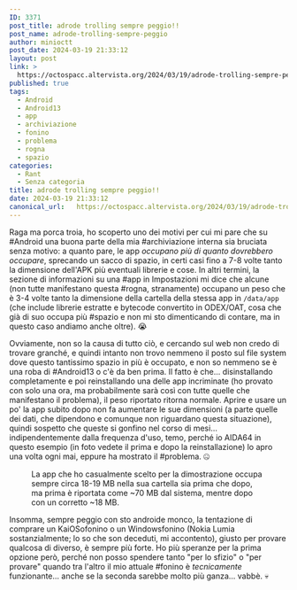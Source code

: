 ```yaml
---
ID: 3371
post_title: adrode trolling sempre peggio!!
post_name: adrode-trolling-sempre-peggio
author: minioctt
post_date: 2024-03-19 21:33:12
layout: post
link: >
  https://octospacc.altervista.org/2024/03/19/adrode-trolling-sempre-peggio/
published: true
tags:
  - Android
  - Android13
  - app
  - archiviazione
  - fonino
  - problema
  - rogna
  - spazio
categories:
  - Rant
  - Senza categoria
title: adrode trolling sempre peggio!!
date: 2024-03-19 21:33:12
canonical_url:   https://octospacc.altervista.org/2024/03/19/adrode-trolling-sempre-peggio/
---
```

<!-- wp:paragraph -->
<p>Raga ma porca troia, ho scoperto uno dei motivi per cui mi pare che su #Android una buona parte della mia #archiviazione interna sia bruciata senza motivo: a quanto pare, le app <em>occupano più di quanto dovrebbero occupare</em>, sprecando un sacco di spazio, in certi casi fino a 7-8 volte tanto la dimensione dell'APK più eventuali librerie e cose. In altri termini, la sezione di informazioni su una #app in Impostazioni mi dice che alcune (non tutte manifestano questa #rogna, stranamente) occupano un peso che è 3-4 volte tanto la dimensione della cartella della stessa app in <code>/data/app</code> (che include librerie estratte e bytecode convertito in ODEX/OAT, cosa che già di suo occupa più #spazio e non mi sto dimenticando di contare, ma in questo caso andiamo anche oltre). 😭️</p>
<!-- /wp:paragraph -->

<!-- wp:paragraph -->
<p>Ovviamente, non so la causa di tutto ciò, e cercando sul web non credo di trovare granché, e quindi intanto non trovo nemmeno il posto sul file system dove questo tantissimo spazio in più è occupato, e non so nemmeno se è una roba di #Android13 o c'è da ben prima. Il fatto è che... disinstallando completamente e poi reinstallando una delle app incriminate (ho provato con solo una ora, ma probabilmente sarà così con tutte quelle che manifestano il problema), il peso riportato ritorna normale. Aprire e usare un po' la app subito dopo non fa aumentare le sue dimensioni (a parte quelle dei dati, che dipendono e comunque non riguardano questa situazione), quindi sospetto che queste si gonfino nel corso di mesi... indipendentemente dalla frequenza d'uso, temo, perché io AIDA64 in questo esempio (in foto vedete il prima e dopo la reinstallazione) lo apro una volta ogni mai, eppure ha mostrato il #problema. 🤐️</p>
<!-- /wp:paragraph -->

<!-- wp:paragraph -->
<p></p>
<!-- /wp:paragraph -->

<!-- wp:image {"id":3377,"sizeSlug":"large","linkDestination":"none"} -->
<figure class="wp-block-image size-large"><img src="{{site.cdnurl}}/assets/uploads/2024/03/image-10-960x856.png" alt="" class="wp-image-3377"/><figcaption class="wp-element-caption">La app che ho casualmente scelto per la dimostrazione occupa sempre circa 18-19 MB nella sua cartella sia prima che dopo, ma prima è riportata come ~70 MB dal sistema, mentre dopo con un corretto ~18 MB.</figcaption></figure>
<!-- /wp:image -->

<!-- wp:paragraph -->
<p></p>
<!-- /wp:paragraph -->

<!-- wp:paragraph -->
<p>Insomma, sempre peggio con sto androide monco, la tentazione di comprare un KaiOSofonino o un Windowsfonino (Nokia Lumia sostanzialmente; lo so che son deceduti, mi accontento), giusto per provare qualcosa di diverso, è sempre più forte. Ho più speranze per la prima opzione però, perché non posso spendere tanto "per lo sfizio" o "per provare" quando tra l'altro il mio attuale #fonino è <em>tecnicamente</em> funzionante... anche se la seconda sarebbe molto più ganza... vabbè. 💀️</p>
<!-- /wp:paragraph -->